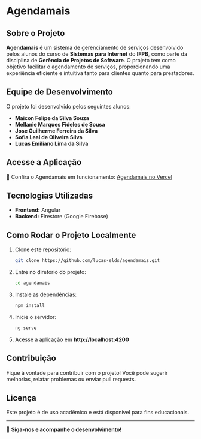 # Agendamais

## Sobre o Projeto

**Agendamais** é um sistema de gerenciamento de serviços desenvolvido pelos alunos do curso de **Sistemas para Internet** do **IFPB**, como parte da disciplina de **Gerência de Projetos de Software**. O projeto tem como objetivo facilitar o agendamento de serviços, proporcionando uma experiência eficiente e intuitiva tanto para clientes quanto para prestadores.

## Equipe de Desenvolvimento

O projeto foi desenvolvido pelos seguintes alunos:
- **Maicon Felipe da Silva Souza**
- **Mellanie Marques Fideles de Sousa**
- **Jose Guilherme Ferreira da Silva**
- **Sofia Leal de Oliveira Silva**
- **Lucas Emiliano Lima da Silva**

## Acesse a Aplicação

🔗 Confira o Agendamais em funcionamento: [Agendamais no Vercel](https://agendamais.vercel.app/)

## Tecnologias Utilizadas

- **Frontend:** Angular
- **Backend:** Firestore (Google Firebase)

## Como Rodar o Projeto Localmente

1. Clone este repositório:
   ```sh
   git clone https://github.com/lucas-elds/agendamais.git
   ```
2. Entre no diretório do projeto:
   ```sh
   cd agendamais
   ```
3. Instale as dependências:
   ```sh
   npm install
   ```
4. Inicie o servidor:
   ```sh
   ng serve
   ```
5. Acesse a aplicação em **http://localhost:4200**

## Contribuição

Fique à vontade para contribuir com o projeto! Você pode sugerir melhorias, relatar problemas ou enviar pull requests.

## Licença

Este projeto é de uso acadêmico e está disponível para fins educacionais.

---

📌 **Siga-nos e acompanhe o desenvolvimento!**